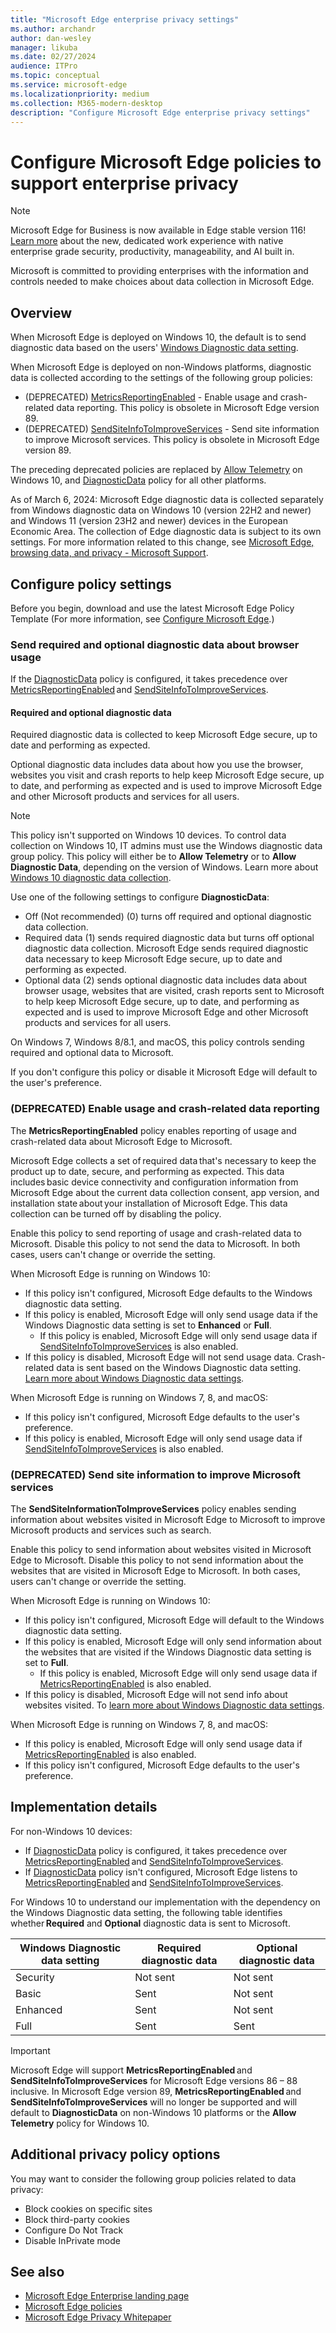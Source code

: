 ```yaml
---
title: "Microsoft Edge enterprise privacy settings"
ms.author: archandr
author: dan-wesley
manager: likuba
ms.date: 02/27/2024
audience: ITPro
ms.topic: conceptual
ms.service: microsoft-edge
ms.localizationpriority: medium
ms.collection: M365-modern-desktop
description: "Configure Microsoft Edge enterprise privacy settings"
---
```


# Configure Microsoft Edge policies to support enterprise privacy

> [!NOTE]
> Microsoft Edge for Business is now available in Edge stable version 116! [Learn more](https://techcommunity.microsoft.com/t5/microsoft-edge-insider/microsoft-edge-for-business-faq/ba-p/3891837) about the new, dedicated work experience with native enterprise grade security, productivity, manageability, and AI built in.

Microsoft is committed to providing enterprises with the information and controls needed to make choices about data collection in Microsoft Edge.

## Overview

When Microsoft Edge is deployed on Windows 10, the default is to send diagnostic data based on the users' [Windows Diagnostic data setting](/windows/privacy/configure-windows-diagnostic-data-in-your-organization).

When Microsoft Edge is deployed on non-Windows platforms, diagnostic data is collected according to the settings of the following group policies:

- (DEPRECATED) [MetricsReportingEnabled](./microsoft-edge-policies.md#metricsreportingenabled) - Enable usage and crash-related data reporting. This policy is obsolete in Microsoft Edge version 89.
- (DEPRECATED) [SendSiteInfoToImproveServices](./microsoft-edge-policies.md#sendsiteinfotoimproveservices) - Send site information to improve Microsoft services. This policy is obsolete in Microsoft Edge version 89.

The preceding deprecated policies are replaced by [Allow Telemetry](/windows/privacy/configure-windows-diagnostic-data-in-your-organization) on Windows 10, and [DiagnosticData](./microsoft-edge-policies.md#diagnosticdata) policy for all other platforms.  

As of March 6, 2024: Microsoft Edge diagnostic data is collected separately from Windows diagnostic data on Windows 10 (version 22H2 and newer) and Windows 11 (version 23H2 and newer) devices in the European Economic Area. The collection of Edge diagnostic data is subject to its own settings. For more information related to this change, see [Microsoft Edge, browsing data, and privacy - Microsoft Support](https://support.microsoft.com/en-us/windows/microsoft-edge-browsing-data-and-privacy-bb8174ba-9d73-dcf2-9b4a-c582b4e640dd).

## Configure policy settings

Before you begin, download and use the latest Microsoft Edge Policy Template (For more information, see [Configure Microsoft Edge](configure-microsoft-edge.md).)

### Send required and optional diagnostic data about browser usage

If the [DiagnosticData](./microsoft-edge-policies.md#diagnosticdata) policy is configured, it takes precedence over [MetricsReportingEnabled](./microsoft-edge-policies.md#metricsreportingenabled) and [SendSiteInfoToImproveServices](./microsoft-edge-policies.md#sendsiteinfotoimproveservices).

#### Required and optional diagnostic data

Required diagnostic data is collected to keep Microsoft Edge secure, up to date and performing as expected.

Optional diagnostic data includes data about how you use the browser, websites you visit and crash reports to help keep Microsoft Edge secure, up to date, and performing as expected and is used to improve Microsoft Edge and other Microsoft products and services for all users.

> [!NOTE]
> This policy isn't supported on Windows 10 devices. To control data collection on Windows 10, IT admins must use the Windows diagnostic data group policy. This policy will either be to **Allow Telemetry** or to **Allow Diagnostic Data**, depending on the version of Windows. Learn more about [Windows 10 diagnostic data collection](/windows/privacy/configure-windows-diagnostic-data-in-your-organization).

Use one of the following settings to configure **DiagnosticData**:

- Off (Not recommended) (0) turns off required and optional diagnostic data collection. 
- Required data (1) sends required diagnostic data but turns off optional diagnostic data collection. Microsoft Edge sends required diagnostic data necessary to keep Microsoft Edge secure, up to date and performing as expected. 
- Optional data (2) sends optional diagnostic data includes data about browser usage, websites that are visited, crash reports sent to Microsoft to help keep Microsoft Edge secure, up to date, and performing as expected and is used to improve Microsoft Edge and other Microsoft products and services for all users.

On Windows 7, Windows 8/8.1, and macOS, this policy controls sending required and optional data to Microsoft.

If you don't configure this policy or disable it Microsoft Edge will default to the user's preference.

### (DEPRECATED) Enable usage and crash-related data reporting

The **MetricsReportingEnabled** policy enables reporting of usage and crash-related data about Microsoft Edge to Microsoft.

Microsoft Edge collects a set of required data that's necessary to keep the product up to date, secure, and performing as expected. This data includes basic device connectivity and configuration information from Microsoft Edge about the current data collection consent, app version, and installation state about your installation of Microsoft Edge. This data collection can be turned off by disabling the policy.

Enable this policy to send reporting of usage and crash-related data to Microsoft. Disable this policy to not send the data to Microsoft. In both cases, users can't change or override the setting.

When Microsoft Edge is running on Windows 10:

- If this policy isn't configured, Microsoft Edge defaults to the Windows diagnostic data setting.
- If this policy is enabled, Microsoft Edge will only send usage data if the Windows Diagnostic data setting is set to **Enhanced** or **Full**.
  - If this policy is enabled, Microsoft Edge will only send usage data if [SendSiteInfoToImproveServices](./microsoft-edge-policies.md#sendsiteinfotoimproveservices) is also enabled.
- If this policy is disabled, Microsoft Edge will not send usage data. Crash-related data is sent based on the Windows Diagnostic data setting. [Learn more about Windows Diagnostic data settings](/windows/privacy/configure-windows-diagnostic-data-in-your-organization).

When Microsoft Edge is running on Windows 7, 8, and macOS:

- If this policy isn't configured, Microsoft Edge defaults to the user's preference.
-  If this policy is enabled, Microsoft Edge will only send usage data if [SendSiteInfoToImproveServices](./microsoft-edge-policies.md#sendsiteinfotoimproveservices) is also enabled.

### (DEPRECATED) Send site information to improve Microsoft services

The  **SendSiteInformationToImproveServices** policy enables sending information about websites visited in Microsoft Edge to Microsoft to improve Microsoft products and services such as search.

Enable this policy to send information about websites visited in Microsoft Edge to Microsoft. Disable this policy to not send information about the websites that are visited in Microsoft Edge to Microsoft. In both cases, users can't change or override the setting.

When Microsoft Edge is running on Windows 10:

- If this policy isn't configured, Microsoft Edge will default to the Windows diagnostic data setting.
- If this policy is enabled, Microsoft Edge will only send information about the websites that are visited if the Windows Diagnostic data setting is set to **Full**.
  - If this policy is enabled, Microsoft Edge will only send usage data if [MetricsReportingEnabled](./microsoft-edge-policies.md#metricsreportingenabled) is also enabled. 
- If this policy is disabled, Microsoft Edge will not send info about websites visited. To [learn more about Windows Diagnostic data settings](/windows/privacy/configure-windows-diagnostic-data-in-your-organization).

When Microsoft Edge is running on Windows 7, 8, and macOS:

- If this policy is enabled, Microsoft Edge will only send usage data if [MetricsReportingEnabled](./microsoft-edge-policies.md#metricsreportingenabled) is also enabled.
- If this policy isn't configured, Microsoft Edge defaults to the user's preference.

## Implementation details

For non-Windows 10 devices: 
- If [DiagnosticData](./microsoft-edge-policies.md#diagnosticdata) policy is configured, it takes precedence over [MetricsReportingEnabled](./microsoft-edge-policies.md#metricsreportingenabled) and [SendSiteInfoToImproveServices](./microsoft-edge-policies.md#sendsiteinfotoimproveservices). 
- If [DiagnosticData](./microsoft-edge-policies.md#diagnosticdata) policy isn't configured, Microsoft Edge listens to [MetricsReportingEnabled](./microsoft-edge-policies.md#metricsreportingenabled) and [SendSiteInfoToImproveServices](./microsoft-edge-policies.md#sendsiteinfotoimproveservices).  

For Windows 10 to understand our implementation with the dependency on the Windows Diagnostic data setting, the following table identifies whether **Required** and **Optional** diagnostic data is sent to Microsoft.

| Windows Diagnostic data setting | Required diagnostic data  | Optional diagnostic data |
|---------------------------------|-----------------------------------------------|-----------------------------------------------------|
| Security                        | Not sent                                      | Not sent                                            |
| Basic                           | Sent                                      | Not sent                                            |
| Enhanced                        | Sent                                          | Not sent                                            |
| Full                            | Sent                                          | Sent                                                |

> [!IMPORTANT]
> Microsoft Edge will support **MetricsReportingEnabled** and **SendSiteInfoToImproveServices** for Microsoft Edge versions 86 – 88 inclusive. In Microsoft Edge version 89, **MetricsReportingEnabled** and **SendSiteInfoToImproveServices** will no longer be supported and will default to **DiagnosticData** on non-Windows 10 platforms or the **Allow Telemetry** policy for Windows 10.

## Additional privacy policy options

You may want to consider the following group policies related to data privacy:

- Block cookies on specific sites
- Block third-party cookies
- Configure Do Not Track
- Disable InPrivate mode

## See also

- [Microsoft Edge Enterprise landing page](https://aka.ms/EdgeEnterprise)
- [Microsoft Edge policies](microsoft-edge-policies.md)
- [Microsoft Edge Privacy Whitepaper](/microsoft-edge/privacy-whitepaper)